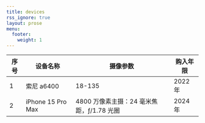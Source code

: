 ```yaml
---
title: devices
rss_ignore: true
layout: prose
menu:
  footer:
    weight: 1
---
```


| 序号 | 设备名称          | 摄像参数                                  | 购入年限 |
| ---- | ----------------- | ----------------------------------------- | -------- |
| 1    | 索尼 a6400        | 18-135                                    | 2022年   |
| 2    | iPhone 15 Pro Max | 4800 万像素主摄：24 毫米焦距，ƒ/1.78 光圈 | 2024年   |